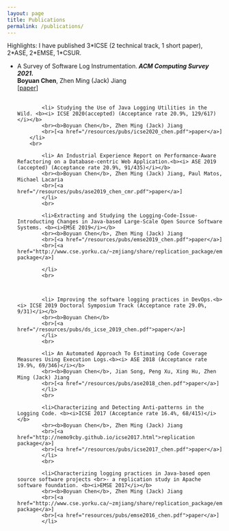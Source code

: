 ```yaml
---
layout: page
title: Publications
permalink: /publications/
---
```

<p>Highlights: I have published 3*ICSE (2 technical track, 1 short paper), 2*ASE, 2*EMSE, 1*CSUR.</p>
<ul>
            <li> A Survey of Software Log Instrumentation.<b><i> ACM Computing Survey 2021. </i></b>
            <br><b>Boyuan Chen</b>, Zhen Ming (Jack) Jiang
            <br>[<a href="https://dl.acm.org/doi/fullHtml/10.1145/3448976">paper</a>]
	    </li>
	    <br>

            <li> Studying the Use of Java Logging Utilities in the Wild. <b><i> ICSE 2020(accepted) (Acceptance rate 20.9%, 129/617)</i></b>
            <br><b>Boyuan Chen</b>, Zhen Ming (Jack) Jiang
            <br>[<a href="/resources/pubs/icse2020_chen.pdf">paper</a>]
	    </li>
	    <br>

            <li> An Industrial Experience Report on Performance-Aware Refactoring on a Database-centric Web Application.<b><i> ASE 2019 (accepted) (Acceptance rate 20.9%, 91/435)</i></b>
            <br><b>Boyuan Chen</b>, Zhen Ming (Jack) Jiang, Paul Matos, Michael Lacaria
            <br>[<a href="/resources/pubs/ase2019_chen_cmr.pdf">paper</a>]
            </li>
            <br>

            <li>Extracting and Studying the Logging-Code-Issue-Introducting Changes in Java-based Large-Scale Open Source Software Systems. <b><i>EMSE 2019</i></b>
            <br><b>Boyuan Chen</b>, Zhen Ming (Jack) Jiang
            <br>[<a href="/resources/pubs/emse2019_chen.pdf">paper</a>]
            <br>[<a href="http://www.cse.yorku.ca/~zmjiang/share/replication_package/emse2018_chen/replication_package.zip">replication package</a>]

            </li>
            <br>



            <li> Improving the software logging practices in DevOps.<b><i> ICSE 2019 Doctoral Symposium Track (Acceptance rate 29.0%, 9/31)</i></b>
            <br><b>Boyuan Chen</b>
            <br>[<a href="/resources/pubs/ds_icse_2019_chen.pdf">paper</a>]
            </li>
            <br>

            <li> An Automated Approach To Estimating Code Coverage Measures Using Execution Logs.<b><i> ASE 2018 (Acceptance rate 19.9%, 69/346)</i></b>
            <br><b>Boyuan Chen</b>, Jian Song, Peng Xu, Xing Hu, Zhen Ming (Jack) Jiang
            <br>[<a href="/resources/pubs/ase2018_chen.pdf">paper</a>]
            </li>
            <br>

            <li>Characterizing and Detecting Anti-patterns in the Logging Code. <b><i>ICSE 2017 (Acceptance rate 16.4%, 68/415)</i></b>
            <br><b>Boyuan Chen</b>, Zhen Ming (Jack) Jiang
            <br>[<a href="http://nemo9cby.github.io/icse2017.html">replication package</a>]
            <br>[<a href="/resources/pubs/icse2017_chen.pdf">paper</a>]
            </li>
            <br>

            <li>Characterizing logging practices in Java-based open source software projects <br>- a replication study in Apache software foundation. <b><i>EMSE 2017</i></b>
            <br><b>Boyuan Chen</b>, Zhen Ming (Jack) Jiang
            <br>[<a href="http://www.cse.yorku.ca/~zmjiang/share/replication_package/emse2016_chen/replication_package.zip">replication package</a>]
            <br>[<a href="resources/pubs/emse2016_chen.pdf">paper</a>]
            </li>
</ul>

<!---
This is the base Jekyll theme. You can find out more info about customizing your Jekyll theme, as well as basic Jekyll usage documentation at [jekyllrb.com](https://jekyllrb.com/)

You can find the source code for Minima at GitHub:
[jekyll][jekyll-organization] /
[minima](https://github.com/jekyll/minima)

You can find the source code for Jekyll at GitHub:
[jekyll][jekyll-organization] /
[jekyll](https://github.com/jekyll/jekyll)


[jekyll-organization]: https://github.com/jekyll
-->
